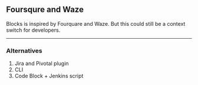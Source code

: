 ##  Foursqure and Waze

Blocks is inspired by Fourquare and Waze. But this could still be a context switch for developers.

***

### Alternatives

1. Jira and Pivotal plugin
2. CLI
3. Code Block + Jenkins script
